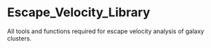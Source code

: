 # Escape_Velocity_Library
All tools and functions required for escape velocity analysis of galaxy clusters.
